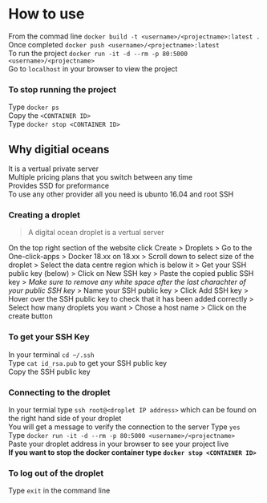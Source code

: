 How to use 
===========

From the commad line `docker build -t <username>/<projectname>:latest .`  
Once completed `docker push <username>/<projectname>:latest`   
To run the project `docker run -it -d --rm -p 80:5000 <username>/<projectname>`  
Go to `localhost` in your browser to view the project  

### To stop running the project  
Type `docker ps`  
Copy the `<CONTAINER ID>`  
Type `docker stop <CONTAINER ID>`  

## Why digitial oceans

It is a vertual private server  
Multiple pricing plans that you switch between any time  
Provides SSD for preformance  
To use any other provider all you need is ubunto 16.04 and root SSH  

### Creating a droplet   

> A digital ocean droplet is a vertual server  

  
On the top right section of the website click Create > Droplets > Go to the One-click-apps > Docker 18.xx on 18.xx > Scroll down to select size of the droplet > Select the data centre region which is below it > Get your SSH public key (below) > Click on New SSH key > Paste the copied public SSH key > _Make sure to remove any white space after the last charachter of your public SSH key_ > Name your SSH public key > Click Add SSH key > Hover over the SSH public key to check that it has been added correctly > Select how many droplets you want > Chose a host name > Click on the create button 

### To get your SSH Key

In your terminal `cd ~/.ssh`  
Type `cat id_rsa.pub` to get your SSH public key  
Copy the SSH public key  


### Connecting to the droplet
In your termial type `ssh root@<droplet IP address>` which can be found on the right hand side of your droplet    
You will get a message to verify the connection to the server 
Type `yes`  
Type `docker run -it -d --rm -p 80:5000 <username>/<projectname>`  
Paste your droplet <IP> address in your browser to see your project live  
  <b> If you want to stop the docker container type `docker stop <CONTAINER ID>` </b>  
    
### To log out of the droplet 

Type `exit` in the command line 
  


